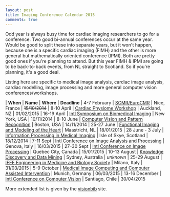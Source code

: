 ```yaml
---
layout: post
title: Imaging Conference Calendar 2015
comments: true
---
```


Odd year is always busy time for cardiac imaging researchers to go for a conference. Two good bi-annual conferences occur at the same year. Would be good to split these into separate years, but it won't happen, because one is a specific cardiac imaging (FIMH) and the other is more general but mathematically oriented conference (IPMI). Both are pretty good ones if you're planning to attend. But this year FIMH & IPMI are going to be back-to-back events, from NL straight to Scotland. So if you're planning, it's a good deal.

Listing here are specific to medical image analysis, cardiac image analysis, cardiac modelling, image processing and more general computer vision conferences/workshops.

| **When** | **Name** | **Where** | **Deadline**
| 4-7 February | [SCMR/EuroCMR][SCMR] | Nice, France | <del>15/10/2014</del>
| 8-10 April | [Cardiac Physiome Workshop][CPW] | Auckland, NZ | 01/02/2015
| 16-19 April | [Intl Symposium on Biomedical Imaging][ISBI] | New York, USA | 10/11/2014
| 8-10 June | [Computer Vision and Pattern Recognition][CVPR] | Boston, USA | 14/11/2014
| 25-27 June | [Functional Imaging and Modeling of the Heart][FIMH] | Maastricht, NL | 18/01/2015
| 28 June - 3 July | [Information Processing in Medical Imaging][IPMI] | Isle of Skye, Scotland | 18/12/2014
| 7-11 Sept | [Intl Conference on Image Analysis and Processing][ICIAP] | Genova, Italy | 16/03/2015
| 27-30 Sept | [Intl Conference on Image Processing][ICIP] | Quebec City, Canada | 15/01/2015
| 10-13 August | [Knowledge Discovery and Data Mining][KDD] | Sydney, Australia | *unknown*
| 25-29 August | [IEEE Engineering in Medicine and Biology Society][EMBC] | Milano, Italy | 31/03/2015
| 5-9 October | [Medical Image Computing and Computer Assisted Intervention][MICCAI] | Munich, Germany | 06/03/2015
| 13-16 December | [Intl Conference on Computer Vision][ICCV] | Santiago, Chile | 30/04/2015

[FIMH]: http://www.fimh2015.org/
[IPMI]: http://ipmi2015.cs.ucl.ac.uk/
[MICCAI]: http://www.miccai2015.org/
[SCMR]: http://www.scmreurocmr2015.org/
[ISBI]: http://biomedicalimaging.org/2015/
[EMBC]: http://embc.embs.org/2015/
[ICIP]: http://www.icip2015.org/
[ICIAP]: http://www.iciap2015.eu/
[CVPR]: http://www.pamitc.org/cvpr15/
[KDD]: http://www.kdd.org/kdd2015/
[ICCV]: http://pamitc.org/iccv15/
[CPW]: http://cardiacphysiome.org/meetings/2015-meeting/

More extended list is given by the [visionbib](http://conferences.visionbib.com/Browse-data.php?year=2015) site.
